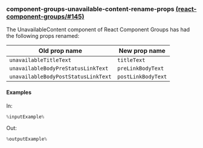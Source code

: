 ### component-groups-unavailable-content-rename-props [(react-component-groups/#145)](https://github.com/patternfly/react-component-groups/pull/145)

The UnavailableContent component of React Component Groups has had the following props renamed:

| Old prop name                       | New prop name      |
| ----------------------------------- | ------------------ |
| `unavailableTitleText`              | `titleText`        |
| `unavailableBodyPreStatusLinkText`  | `preLinkBodyText`  |
| `unavailableBodyPostStatusLinkText` | `postLinkBodyText` |

#### Examples

In:

```jsx
%inputExample%
```

Out:

```jsx
%outputExample%
```
